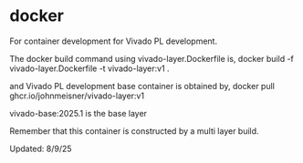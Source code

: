 # docker
For container development for Vivado PL development.

The docker build command using vivado-layer.Dockerfile is,
   docker build -f vivado-layer.Dockerfile -t vivado-layer:v1 .

and Vivado PL development base container is obtained by,
   docker pull ghcr.io/johnmeisner/vivado-layer:v1

vivado-base:2025.1 is the base layer

Remember that this container is constructed by a multi layer build.

Updated: 8/9/25
